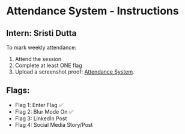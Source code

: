 # Attendance System - Instructions

## Intern: Sristi Dutta

To mark weekly attendance:
1. Attend the session
2. Complete at least ONE flag
3. Upload a screenshot proof: [Attendance System](https://github.com/SristiD/Cybersecurity_Internship_Program_2025/blob/f318903262c763f69c75a0ed72ba8c9f49dcc5f7/Attendance%20System/Week-1/sristi_Flag1_Enter-Day1.png).
[](sristi_Flag1_Enter-Day1.png)

## Flags:
- Flag 1: Enter Flag ✅
- Flag 2: Blur Mode On ✅
- Flag 3: LinkedIn Post 
- Flag 4: Social Media Story/Post
